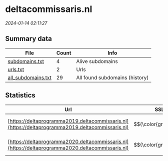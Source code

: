 # deltacommissaris.nl
*2024-01-14 02:11:27*
## Summary data
| File       | Count | Info |
|------------|-------|------|
|[subdomains.txt](/data/deltacommissaris.nl/subdomains.txt)|4|Alive subdomains|
|[urls.txt](/data/deltacommissaris.nl/urls.txt)|2|Urls|
|[all_subdomains.txt](/data/deltacommissaris.nl/all_subdomains.txt)|29|All found subdomains (history)|
## Statistics
| Url | SSL | Server | Cookie | HSTS | CSP | XFO | XXP | RP | Tech |Title |
|------------|-------|------|------|------|------|------|------|------|------|------|
|[https://deltaprogramma2019.deltacommissaris.nl](https://deltaprogramma2019.deltacommissaris.nl)| $${\color{green}A}$$ |Apache/2| |:white_check_mark: |:warning: | :white_check_mark: | :white_check_mark: | :white_check_mark: |Apache HTTP Server:2|301 Moved Perman...|
|[https://deltaprogramma2020.deltacommissaris.nl](https://deltaprogramma2020.deltacommissaris.nl)| $${\color{green}A}$$ |Apache/2| |:white_check_mark: |:warning: | :white_check_mark: | :white_check_mark: | :white_check_mark: |Apache HTTP Server:2|301 Moved Perman...|